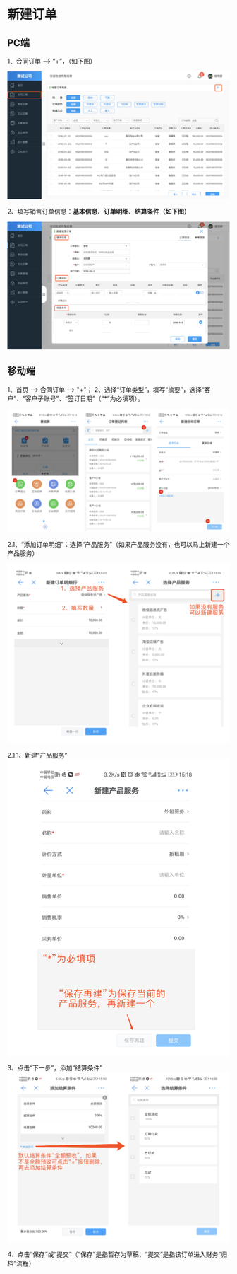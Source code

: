 # 新建订单

## PC端

1、合同订单 —&gt; “+”，（如下图）

![](/img/WX20180503-190904@2x.png)

2、填写销售订单信息：**基本信息**、**订单明细**、**结算条件（如下图）**

![](/img/WX20180503-191339@2x.png)

## 移动端

1、首页 —&gt; 合同订单 —&gt; "+"；
2、选择“订单类型”，填写“摘要”，选择“客户”、“客户子账号”、“签订日期”（“*”为必填项）。

![](/assets/xin_jian_ding_dan_3.png)

2.1、“添加订单明细”：选择“产品服务”（如果产品服务没有，也可以马上新建一个产品服务）

![](/assets/ding_dan_ming_xi.png)

2.1.1、新建“产品服务”
![](/assets/xin_jian_chan_pin.png)

3、点击“下一步”，添加“结算条件”
![](/assets/tian_jia_jie_suan_tiao_jian.png)

4、点击“保存”或“提交”（“保存”是指暂存为草稿，“提交”是指该订单进入财务“归档”流程）